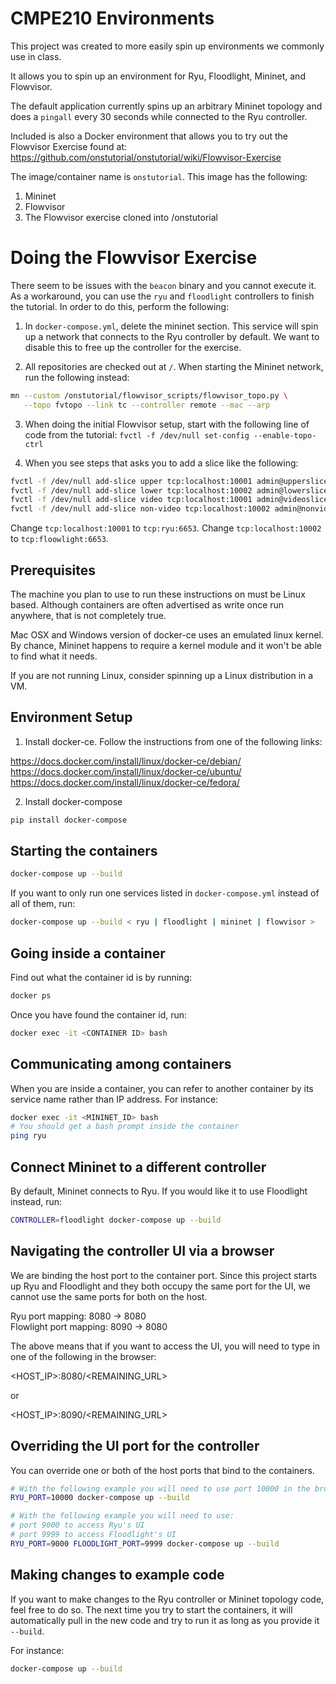 # CMPE210 Environments

This project was created to more easily spin up environments we commonly use in class.

It allows you to spin up an environment for Ryu, Floodlight, Mininet, and Flowvisor.

The default application currently spins up an arbitrary Mininet topology and does a
`pingall` every 30 seconds while connected to the Ryu controller.

Included is also a Docker environment that allows you to try out the Flowvisor Exercise
found at: https://github.com/onstutorial/onstutorial/wiki/Flowvisor-Exercise

The image/container name is `onstutorial`. This image has the following:

1. Mininet
2. Flowvisor
3. The Flowvisor exercise cloned into /onstutorial

# Doing the Flowvisor Exercise

There seem to be issues with the `beacon` binary and you cannot execute it. As a workaround,
you can use the `ryu` and `floodlight` controllers to finish the tutorial. In order to do this,
perform the following:

1. In `docker-compose.yml`, delete the mininet section. This service will spin up a network
that connects to the Ryu controller by default. We want to disable this to free up the
controller for the exercise.

2. All repositories are checked out at `/`. When starting the Mininet network, run the
following instead:
```bash
mn --custom /onstutorial/flowvisor_scripts/flowvisor_topo.py \
   --topo fvtopo --link tc --controller remote --mac --arp
```

3. When doing the initial Flowvisor setup, start with the following line of code from the
tutorial: `fvctl -f /dev/null set-config --enable-topo-ctrl`

4. When you see steps that asks you to add a slice like the following:
```bash
fvctl -f /dev/null add-slice upper tcp:localhost:10001 admin@upperslice
fvctl -f /dev/null add-slice lower tcp:localhost:10002 admin@lowerslice
fvctl -f /dev/null add-slice video tcp:localhost:10001 admin@videoslice
fvctl -f /dev/null add-slice non-video tcp:localhost:10002 admin@nonvideoslice
```
Change `tcp:localhost:10001` to `tcp:ryu:6653`.
Change `tcp:localhost:10002` to `tcp:floowlight:6653`.

## Prerequisites

The machine you plan to use to run these instructions on must be Linux based. Although
containers are often advertised as write once run anywhere, that is not completely true.

Mac OSX and Windows version of docker-ce uses an emulated linux kernel. By chance,
Mininet happens to require a kernel module and it won't be able to find what it needs.

If you are not running Linux, consider spinning up a Linux distribution in a VM.

## Environment Setup

1. Install docker-ce. Follow the instructions from one of the following links:

https://docs.docker.com/install/linux/docker-ce/debian/  
https://docs.docker.com/install/linux/docker-ce/ubuntu/  
https://docs.docker.com/install/linux/docker-ce/fedora/

2. Install docker-compose

```bash
pip install docker-compose
```

## Starting the containers

```bash
docker-compose up --build
```

If you want to only run one services listed in `docker-compose.yml` instead of all
of them, run:

```bash
docker-compose up --build < ryu | floodlight | mininet | flowvisor >
```

## Going inside a container

Find out what the container id is by running:
```bash
docker ps
```
Once you have found the container id, run:
```bash
docker exec -it <CONTAINER ID> bash
```

## Communicating among containers

When you are inside a container, you can refer to another container by its service name
rather than IP address. For instance:
```bash
docker exec -it <MININET_ID> bash
# You should get a bash prompt inside the container
ping ryu
```

## Connect Mininet to a different controller

By default, Mininet connects to Ryu. If you would like it to use Floodlight instead, run:
```bash
CONTROLLER=floodlight docker-compose up --build
```

## Navigating the controller UI via a browser

We are binding the host port to the container port. Since this project starts up Ryu and
Floodlight and they both occupy the same port for the UI, we cannot use the same ports for
both on the host.

Ryu port mapping:  8080 -> 8080  
Flowlight port mapping:  8090 -> 8080

The above means that if you want to access the UI, you will need to type in one of the
following in the browser:

<HOST_IP>:8080/<REMAINING_URL>

or

<HOST_IP>:8090/<REMAINING_URL>

## Overriding the UI port for the controller

You can override one or both of the host ports that bind to the containers.
```bash
# With the following example you will need to use port 10000 in the browser to access Ryu's UI
RYU_PORT=10000 docker-compose up --build

# With the following example you will need to use:
# port 9000 to access Ryu's UI
# port 9999 to access Floodlight's UI
RYU_PORT=9000 FLOODLIGHT_PORT=9999 docker-compose up --build
```

## Making changes to example code

If you want to make changes to the Ryu controller or Mininet topology code, feel
free to do so. The next time you try to start the containers, it will automatically
pull in the new code and try to run it as long as you provide it `--build`.

For instance:

```bash
docker-compose up --build
```
